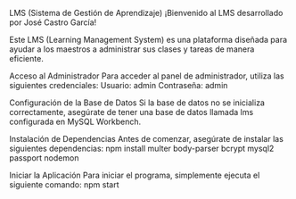 LMS (Sistema de Gestión de Aprendizaje)
¡Bienvenido al LMS desarrollado por José Castro García!

Este LMS (Learning Management System) es una plataforma diseñada para ayudar a los maestros a administrar sus clases y tareas de manera eficiente.

  Acceso al Administrador
    Para acceder al panel de administrador, utiliza las siguientes credenciales:
      Usuario: admin
      Contraseña: admin
      
Configuración de la Base de Datos
  Si la base de datos no se inicializa correctamente, asegúrate de tener una base de datos llamada lms configurada en MySQL Workbench.

Instalación de Dependencias
  Antes de comenzar, asegúrate de instalar las siguientes dependencias:
    npm install multer body-parser bcrypt mysql2 passport nodemon

Iniciar la Aplicación
  Para iniciar el programa, simplemente ejecuta el siguiente comando:
    npm start
